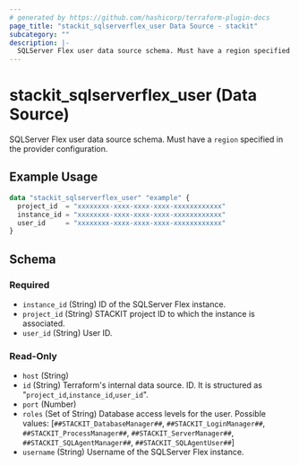 ```yaml
---
# generated by https://github.com/hashicorp/terraform-plugin-docs
page_title: "stackit_sqlserverflex_user Data Source - stackit"
subcategory: ""
description: |-
  SQLServer Flex user data source schema. Must have a region specified in the provider configuration.
---
```


# stackit_sqlserverflex_user (Data Source)

SQLServer Flex user data source schema. Must have a `region` specified in the provider configuration.

## Example Usage

```terraform
data "stackit_sqlserverflex_user" "example" {
  project_id  = "xxxxxxxx-xxxx-xxxx-xxxx-xxxxxxxxxxxx"
  instance_id = "xxxxxxxx-xxxx-xxxx-xxxx-xxxxxxxxxxxx"
  user_id     = "xxxxxxxx-xxxx-xxxx-xxxx-xxxxxxxxxxxx"
}
```

<!-- schema generated by tfplugindocs -->
## Schema

### Required

- `instance_id` (String) ID of the SQLServer Flex instance.
- `project_id` (String) STACKIT project ID to which the instance is associated.
- `user_id` (String) User ID.

### Read-Only

- `host` (String)
- `id` (String) Terraform's internal data source. ID. It is structured as "`project_id`,`instance_id`,`user_id`".
- `port` (Number)
- `roles` (Set of String) Database access levels for the user. Possible values: [`##STACKIT_DatabaseManager##`, `##STACKIT_LoginManager##`, `##STACKIT_ProcessManager##`, `##STACKIT_ServerManager##`, `##STACKIT_SQLAgentManager##`, `##STACKIT_SQLAgentUser##`]
- `username` (String) Username of the SQLServer Flex instance.
